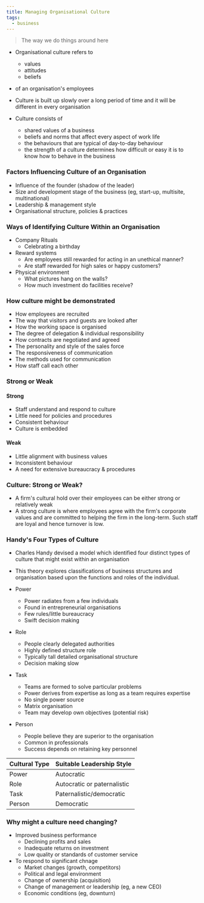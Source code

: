 ```yaml
---
title: Managing Organisational Culture
tags:
  - business
---
```

> The way we do things around here

- Organisational culture refers to
	- values
	- attitudes
	- beliefs
- of an organisation's employees
- Culture is built up slowly over a long period of time and it will be different in every organisation

- Culture consists of
	- shared values of a business
	- beliefs and norms that affect every aspect of work life
	- the behaviours that are typical of day-to-day behaviour
	- the strength of a culture determines how difficult or easy it is to know how to behave in the business
### Factors Influencing Culture of an Organisation

- Influence of the founder (shadow of the leader)
- Size and development stage of the business (eg, start-up, multisite, multinational)
- Leadership & management style
- Organisational structure, policies & practices
### Ways of Identifying Culture Within an Organisation

- Company Rituals
	- Celebrating a birthday
- Reward systems
	- Are employees still rewarded for acting in an unethical manner?
	- Are staff rewarded for high sales or happy customers?
- Physical environment
	- What pictures hang on the walls?
	- How much investment do facilities receive?
### How culture might be demonstrated

- How employees are recruited
- The way that visitors and guests are looked after
- How the working space is organised
- The degree of delegation & individual responsibility
- How contracts are negotiated and agreed
- The personality and style of the sales force
- The responsiveness of communication
- The methods used for communication
- How staff call each other

### Strong or Weak

#### Strong

- Staff understand and respond to culture
- Little need for policies and procedures
- Consistent behaviour
- Culture is embedded

#### Weak

- Little alignment with business values
- Inconsistent behaviour
- A need for extensive bureaucracy & procedures

### Culture: Strong or Weak?

- A firm's cultural hold over their employees can be either strong or relatively weak
- A strong culture is where employees agree with the firm's corporate values and are committed to helping the firm in the long-term. Such staff are loyal and hence turnover is low.


### Handy's Four Types of Culture

- Charles Handy devised a model which identified four distinct types of culture that might exist within an organisation
- This theory explores classifications of business structures and organisation based upon the functions and roles of the individual.

- Power
	- Power radiates from a few individuals
	- Found in entrepreneurial organisations
	- Few rules/little bureaucracy
	- Swift decision making
- Role
	- People clearly delegated authorities
	- Highly defined structure role 
	- Typically tall detailed organisational structure
	- Decision making slow
- Task
	- Teams are formed to solve particular problems
	- Power derives from expertise as long as a team requires expertise
	- No single power source
	- Matrix organisation
	- Team may develop own objectives (potential risk)
- Person
	- People believe they are superior to the organisation
	- Common in professionals
	- Success depends on retaining key personnel

| Cultural Type | Suitable Leadership Style   |
|---------------|-----------------------------|
| Power         | Autocratic                  |
| Role          | Autocratic or paternalistic |
| Task          | Paternalistic/democratic    |
| Person        | Democratic                  |

### Why might a culture need changing?

- Improved business performance
	- Declining profits and sales
	- Inadequate returns on investment
	- Low quality or standards of customer service
- To respond to significant chnage
	- Market changes (growth, competitors)
	- Political and legal environment
	- Change of ownership (acquisition)
	- Change of management or leadership (eg, a new CEO)
	- Economic conditions (eg, downturn)
